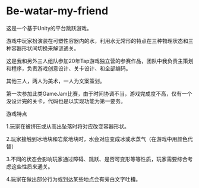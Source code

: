 # Be-watar-my-friend

这是一个基于Unity的平台跳跃游戏。

游戏中玩家扮演装在可塑性容器内的水，利用水无常形的特点在三种物理状态和三种容器形状间切换来解谜通关。

这是我和另外三人组队参加20年Tap游戏独立营的参赛作品，团队中我负责主策划和程序，负责游戏创意设计、关卡设计、和全部编码。

其他三人，两人为美术，一人为文案策划。

第一次参加此类GameJam比赛，由于时间协调不当，游戏完成度不高，仅有一个没设计完的关卡，代码也是以实现功能为第一要务。


游戏特点

1.玩家在被挤压或从高出坠落时将对应改变容器形状。

2.玩家接触到冰地块和岩浆地块时，水会对应变成冰或水蒸气（在游戏中用颜色代替）

3.不同的状态会影响玩家通过障碍、跳跃、是否可变形等等性质，玩家需要综合考虑这些性质来通关。

4.玩家在做出部分行为或到达某些地点会有旁白文字吐槽。










